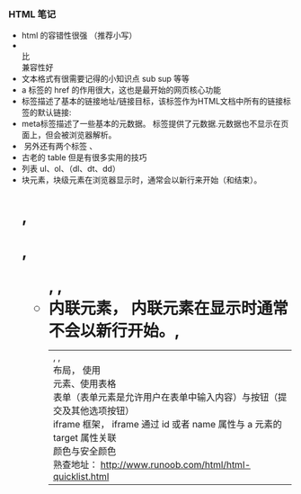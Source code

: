 ### HTML 笔记
  * html 的容错性很强 （推荐小写）
  * <br/> 比 <br> 兼容性好
  * 文本格式有很需要记得的小知识点 sub sup 等等
  * a 标签的 href 的作用很大，这也是最开始的网页核心功能
  * <base>  标签描述了基本的链接地址/链接目标，该标签作为HTML文档中所有的链接标签的默认链接:
  * <meta> meta标签描述了一些基本的元数据。<meta> 标签提供了元数据.元数据也不显示在页面上，但会被浏览器解析。
  * <img> 另外还有两个标签 <map>、<area>
  * 古老的 table 但是有很多实用的技巧
  * 列表 ul、ol、（dl、dt、dd）
  * 块元素，块级元素在浏览器显示时，通常会以新行来开始（和结束）。<h1>, <p>, <ul>, <table>, <div>
  * 内联元素， 内联元素在显示时通常不会以新行开始。<b>, <td>, <a>, <img>
  * 布局， 使用<div> 元素、使用表格
  * 表单（表单元素是允许用户在表单中输入内容）与按钮（提交及其他选项按钮）
  * iframe 框架， iframe 通过 id 或者 name 属性与 a 元素的 target 属性关联
  * 颜色与安全颜色
  * 熟查地址： http://www.runoob.com/html/html-quicklist.html
